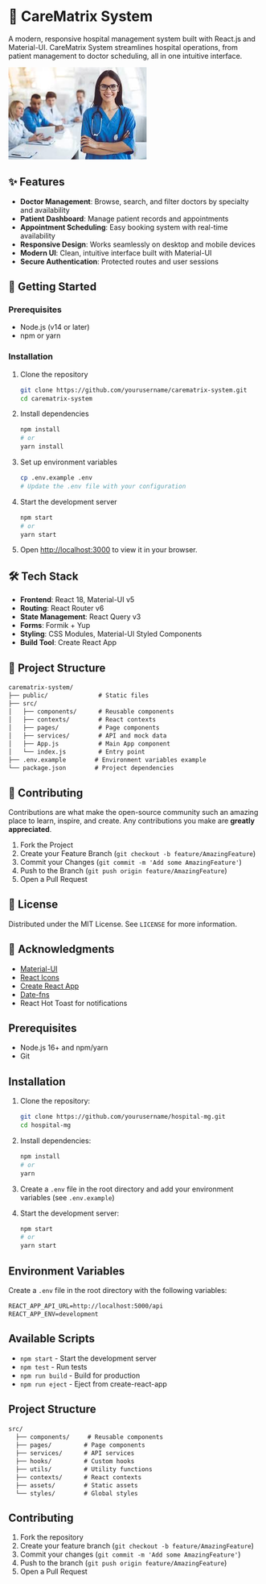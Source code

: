 # 🏥 CareMatrix System

A modern, responsive hospital management system built with React.js and Material-UI. CareMatrix System streamlines hospital operations, from patient management to doctor scheduling, all in one intuitive interface.

![CareMatrix System Preview](public/Images/home.jfif)

## ✨ Features

- **Doctor Management**: Browse, search, and filter doctors by specialty and availability
- **Patient Dashboard**: Manage patient records and appointments
- **Appointment Scheduling**: Easy booking system with real-time availability
- **Responsive Design**: Works seamlessly on desktop and mobile devices
- **Modern UI**: Clean, intuitive interface built with Material-UI
- **Secure Authentication**: Protected routes and user sessions

## 🚀 Getting Started

### Prerequisites

- Node.js (v14 or later)
- npm or yarn

### Installation

1. Clone the repository
   ```bash
   git clone https://github.com/yourusername/carematrix-system.git
   cd carematrix-system
   ```

2. Install dependencies
   ```bash
   npm install
   # or
   yarn install
   ```

3. Set up environment variables
   ```bash
   cp .env.example .env
   # Update the .env file with your configuration
   ```

4. Start the development server
   ```bash
   npm start
   # or
   yarn start
   ```

5. Open [http://localhost:3000](http://localhost:3000) to view it in your browser.

## 🛠️ Tech Stack

- **Frontend**: React 18, Material-UI v5
- **Routing**: React Router v6
- **State Management**: React Query v3
- **Forms**: Formik + Yup
- **Styling**: CSS Modules, Material-UI Styled Components
- **Build Tool**: Create React App

## 📂 Project Structure

```
carematrix-system/
├── public/              # Static files
├── src/
│   ├── components/      # Reusable components
│   ├── contexts/        # React contexts
│   ├── pages/           # Page components
│   ├── services/        # API and mock data
│   ├── App.js           # Main App component
│   └── index.js         # Entry point
├── .env.example        # Environment variables example
└── package.json        # Project dependencies
```

## 🤝 Contributing

Contributions are what make the open-source community such an amazing place to learn, inspire, and create. Any contributions you make are **greatly appreciated**.

1. Fork the Project
2. Create your Feature Branch (`git checkout -b feature/AmazingFeature`)
3. Commit your Changes (`git commit -m 'Add some AmazingFeature'`)
4. Push to the Branch (`git push origin feature/AmazingFeature`)
5. Open a Pull Request

## 📝 License

Distributed under the MIT License. See `LICENSE` for more information.

## 🙏 Acknowledgments

- [Material-UI](https://mui.com/)
- [React Icons](https://react-icons.github.io/react-icons/)
- [Create React App](https://create-react-app.dev/)
- [Date-fns](https://date-fns.org/)
- React Hot Toast for notifications

## Prerequisites

- Node.js 16+ and npm/yarn
- Git

## Installation

1. Clone the repository:
   ```bash
   git clone https://github.com/yourusername/hospital-mg.git
   cd hospital-mg
   ```

2. Install dependencies:
   ```bash
   npm install
   # or
   yarn
   ```

3. Create a `.env` file in the root directory and add your environment variables (see `.env.example`)

4. Start the development server:
   ```bash
   npm start
   # or
   yarn start
   ```

## Environment Variables

Create a `.env` file in the root directory with the following variables:

```
REACT_APP_API_URL=http://localhost:5000/api
REACT_APP_ENV=development
```

## Available Scripts

- `npm start` - Start the development server
- `npm test` - Run tests
- `npm run build` - Build for production
- `npm run eject` - Eject from create-react-app

## Project Structure

```
src/
  ├── components/     # Reusable components
  ├── pages/         # Page components
  ├── services/      # API services
  ├── hooks/         # Custom hooks
  ├── utils/         # Utility functions
  ├── contexts/      # React contexts
  ├── assets/        # Static assets
  └── styles/        # Global styles
```

## Contributing

1. Fork the repository
2. Create your feature branch (`git checkout -b feature/AmazingFeature`)
3. Commit your changes (`git commit -m 'Add some AmazingFeature'`)
4. Push to the branch (`git push origin feature/AmazingFeature`)
5. Open a Pull Request

